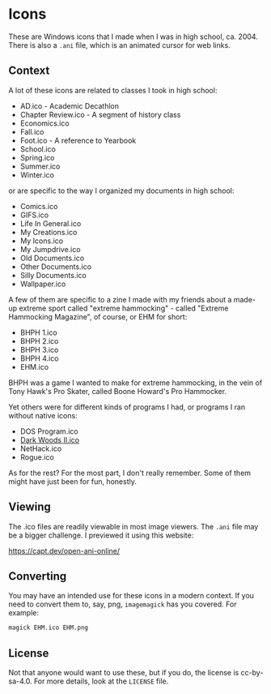 # Icons

These are Windows icons that I made when I was in high school, ca. 2004. There is also a `.ani` file, which is an animated cursor for web links.

## Context

A lot of these icons are related to classes I took in high school:

- AD.ico - Academic Decathlon
- Chapter Review.ico - A segment of history class
- Economics.ico
- Fall.ico
- Foot.ico - A reference to Yearbook
- School.ico
- Spring.ico
- Summer.ico
- Winter.ico

or are specific to the way I organized my documents in high school:

- Comics.ico
- GIFS.ico
- Life In General.ico
- My Creations.ico
- My Icons.ico
- My Jumpdrive.ico
- Old Documents.ico
- Other Documents.ico
- Silly Documents.ico
- Wallpaper.ico

A few of them are specific to a zine I made with my friends about a made-up extreme sport called "extreme hammocking" - called "Extreme Hammocking Magazine", of course, or EHM for short:

- BHPH 1.ico
- BHPH 2.ico
- BHPH 3.ico
- BHPH 4.ico
- EHM.ico

BHPH was a game I wanted to make for extreme hammocking, in the vein of Tony Hawk's Pro Skater, called Boone Howard's Pro Hammocker.

Yet others were for different kinds of programs I had, or programs I ran without native icons:

- DOS Program.ico
- [Dark Woods II.ico](https://dosgames.com/game/dark-woods-2/)
- NetHack.ico
- Rogue.ico

As for the rest? For the most part, I don't really remember. Some of them might have just been for fun, honestly.

## Viewing

The .ico files are readily viewable in most image viewers. The `.ani` file may be a bigger challenge. I previewed it using this website:

<https://capt.dev/open-ani-online/>

## Converting

You may have an intended use for these icons in a modern context. If you need to convert them to, say, png, `imagemagick` has you covered. For example:

```sh
magick EHM.ico EHM.png
```

## License

Not that anyone would want to use these, but if you do, the license is cc-by-sa-4.0. For more details, look at the `LICENSE` file.
